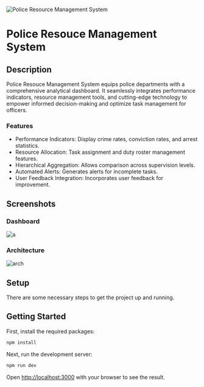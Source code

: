 ![Police Resource Management System](https://github.com/anmolwadhwaxx/ksp5/assets/94642300/12c30b32-1135-48a9-927a-b2308e8ecd33)

# Police Resouce Management System

## Description

Police Resouce Management System equips police departments with a comprehensive analytical dashboard. It seamlessly integrates performance indicators, resource management tools, and cutting-edge technology to empower informed decision-making and optimize task management for officers.

### Features

- Performance Indicators: Display crime rates, conviction rates, and arrest statistics.
- Resource Allocation: Task assignment and duty roster management features.
- Hierarchical Aggregation: Allows comparison across supervision levels.
- Automated Alerts: Generates alerts for incomplete tasks.
- User Feedback Integration: Incorporates user feedback for improvement.

## Screenshots

### Dashboard
![a](https://github.com/anmolwadhwaxx/ksp5/assets/94642300/51011b38-3376-416c-9372-95782727e4af)

### Architecture
![arch](https://github.com/anmolwadhwaxx/ksp5/assets/94642300/7a5c9b14-729b-4224-92f6-78640a60eb0b)



## Setup

There are some necessary steps to get the project up and running.

## Getting Started

First, install the required packages:

```bash
npm install
```

Next, run the development server:

```bash
npm run dev
```

Open [http://localhost:3000](http://localhost:3000) with your browser to see the result.
